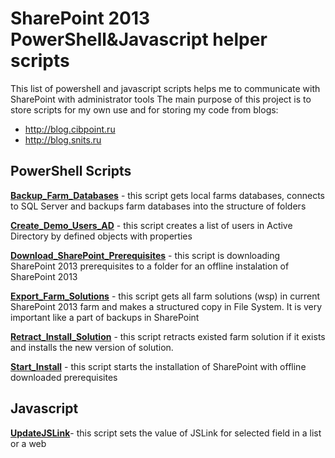 # SharePoint 2013 PowerShell&Javascript helper scripts
This list of powershell and javascript scripts helps me to communicate with SharePoint with administrator tools
The main purpose of this project is to store scripts for my own use and for storing my code from blogs:
* http://blog.cibpoint.ru
* http://blog.snits.ru


## PowerShell Scripts

**[Backup_Farm_Databases](https://github.com/sergeisnitko/SharePoint-Helper-Scripts/blob/master/Sharepoint-Helper-Scripts/PowerShell/Backup_Farm_Databases.ps1)** - this script gets local farms databases, connects to SQL Server and backups farm databases into the structure of folders

**[Create_Demo_Users_AD](https://github.com/sergeisnitko/SharePoint-Helper-Scripts/blob/master/Sharepoint-Helper-Scripts/PowerShell/Create_Demo_Users_AD.ps1)** - this script creates a list of users in Active Directory by defined objects with properties

**[Download_SharePoint_Prerequisites](https://github.com/sergeisnitko/SharePoint-Helper-Scripts/blob/master/Sharepoint-Helper-Scripts/PowerShell/Download_SharePoint_Prerequisites.ps1)** - this script is downloading SharePoint 2013 prerequisites to a folder for an offline instalation of SharePoint 2013

**[Export_Farm_Solutions](https://github.com/sergeisnitko/SharePoint-Helper-Scripts/blob/master/Sharepoint-Helper-Scripts/PowerShell/Export_Farm_Solutions.ps1)** - this script gets all farm solutions (wsp) in current SharePoint 2013 farm and makes a structured copy in File System. It is very important like a part of backups in SharePoint

**[Retract_Install_Solution](https://github.com/sergeisnitko/SharePoint-Helper-Scripts/blob/master/Sharepoint-Helper-Scripts/PowerShell/Retract_Install_Solution.ps1)** - this script retracts existed farm solution if it exists and installs the new version of solution.

**[Start_Install](https://github.com/sergeisnitko/SharePoint-Helper-Scripts/blob/master/Sharepoint-Helper-Scripts/PowerShell/Start_Install.ps1)** - this script starts the installation of SharePoint with offline downloaded prerequisites


## Javascript

**[UpdateJSLink](https://github.com/sergeisnitko/SharePoint-Helper-Scripts/blob/master/Sharepoint-Helper-Scripts/Javascript/UpdateJSLink.js)**- this script sets the value of JSLink for selected field in a list or a web
